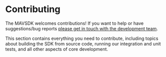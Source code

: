 # Contributing

The MAVSDK welcomes contributions! 
If you want to help or have suggestions/bug reports [please get in touch with the development team](../README.md#getting-help). 

This section contains everything you need to contribute, including topics about building the SDK from source code, running our integration and unit tests, and all other aspects of core development.